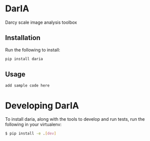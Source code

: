# DarIA
Darcy scale image analysis toolbox


## Installation
Run the following to install:
```python
pip install daria
```

## Usage

```python
add sample code here
```

# Developing DarIA
To install daria, along with the tools to develop and run tests, run the following in your virtualenv:
```bash
$ pip install -e .[dev]
```

